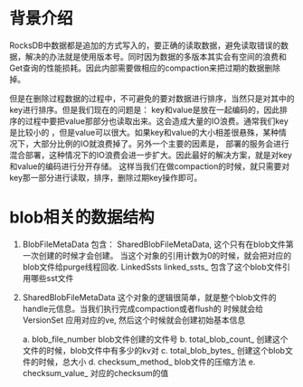 # 背景介绍
RocksDB中数据都是追加的方式写入的，要正确的读取数据，避免读取错误的数据，解决的办法就是使用版本号。同时因为数据的多版本其实会有空间的浪费和Get查询的性能损耗。因此内部需要做相应的compaction来把过期的数据删除掉。

但是在删除过程数据的过程中，不可避免的要对数据进行排序，当然只是对其中的key进行排序。但是我们现在的问题是：
 key和value是放在一起编码的，因此排序的过程中要把value那部分也读取出来。这会造成大量的IO浪费。通常我们key是比较小的
，但是value可以很大。如果key和value的大小相差很悬殊，某种情况下，大部分比例的IO就浪费掉了。另外一个主要的因素是，
部署的服务会进行混合部署，这种情况下的IO浪费会进一步扩大。因此最好的解决方案，就是对key和value的编码进行分开存储。
这样当我们在做compaction的时候，就只需要对key那一部分进行读取，排序，删除过期key操作即可。


# blob相关的数据结构
 1. BlobFileMetaData
     包含： SharedBlobFileMetaData, 这个只有在blob文件第一次创建的时候才会创建。
       当这个对象的引用计数为0的时候，就会把对应的blob文件给purge线程回收.
     LinkedSsts linked_ssts_ 包含了这个blob文件引用哪些sst文件
 2. SharedBlobFileMetaData 
    这个对象的逻辑很简单，就是整个blob文件的handle元信息。当我们执行完成compaction或者flush的
    时候就会给VersionSet 应用对应的ve, 然后这个时候就会创建初始基本信息

     a. blob_file_number  blob文件创建的文件号
     b. total_blob_count_  创建这个文件的时候，blob文件中有多少的kv对
     c. total_blob_bytes_  创建这个blob文件的时候，总大小
     d. checksum_method_   blob文件的压缩方法
     e. checksum_value_    对应的checksum的值


